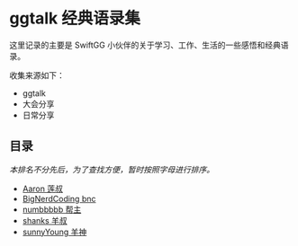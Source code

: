 # ggtalk 经典语录集

这里记录的主要是 SwiftGG 小伙伴的关于学习、工作、生活的一些感悟和经典语录。

收集来源如下：

- ggtalk
- 大会分享
- 日常分享

## 目录

*本排名不分先后，为了查找方便，暂时按照字母进行排序。*

- [Aaron 莲叔](./ana/Aaron.md)
- [BigNerdCoding bnc](./ana/BigNerdCoding.md)
- [numbbbbb 帮主](./ana/numbbbbb.md)
- [shanks 羊叔](./ana/shanks.md)
- [sunnyYoung 羊神](./ana/SunnyYoung.md)

